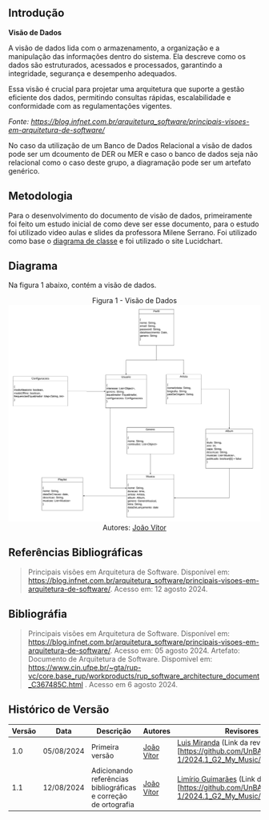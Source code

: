 ## Introdução

__Visão de Dados__

A visão de dados lida com o armazenamento, a organização e a manipulação das informações dentro do sistema. Ela descreve como os dados são estruturados, acessados e processados, garantindo a integridade, segurança e desempenho adequados.

Essa visão é crucial para projetar uma arquitetura que suporte a gestão eficiente dos dados, permitindo consultas rápidas, escalabilidade e conformidade com as regulamentações vigentes.

*Fonte: https://blog.infnet.com.br/arquitetura_software/principais-visoes-em-arquitetura-de-software/*

No caso da utilização de um Banco de Dados Relacional a visão de dados pode ser um dcoumento de DER ou MER e caso o banco de dados seja não relacional como o caso deste grupo, a diagramação pode ser um artefato genérico.

## Metodologia

Para o desenvolvimento do documento de visão de dados, primeiramente foi feito um estudo inicial de como deve ser esse documento, para o estudo foi utilizado video aulas e slides da professora Milene Serrano. Foi utilizado como base o  [diagrama de classe](https://unbarqdsw2024-1.github.io/2024.1_G2_My_Music/Modelagem/diagramaClasses/) e foi utilizado o site Lucidchart.

## Diagrama 

Na figura 1 abaixo, contém a visão de dados.

<center>

Figura 1 - Visão de Dados
![Figura 1](../Assets/visaoDados.png)
Autores: [João Vítor](https://github.com/Jvsoutomaior)

</center>

## Referências Bibliográficas
> Principais visões em Arquitetura de Software. Disponível em: <https://blog.infnet.com.br/arquitetura_software/principais-visoes-em-arquitetura-de-software/>. Acesso em: 12 agosto 2024.

## Bibliográfia

> Principais visões em Arquitetura de Software. Disponível em: <https://blog.infnet.com.br/arquitetura_software/principais-visoes-em-arquitetura-de-software/>. Acesso em: 05 agosto 2024.
> Artefato: Documento de Arquitetura de Software. Dispomivel em: https://www.cin.ufpe.br/~gta/rup-vc/core.base_rup/workproducts/rup_software_architecture_document_C367485C.html . Acesso em 6 agosto 2024.

## Histórico de Versão

| Versão | Data       | Descrição                                               | Autores                        | Revisores |
| ------ | ---------- | ------------------------------------------------------- | ------------------------------ | --------- |
| 1.0 | 05/08/2024 | Primeira versão | [João Vítor](https://github.com/Jvsoutomaior) | [Luis Miranda](https://github.com/LuisMiranda10) (Link da revisão)[https://github.com/UnBArqDsw2024-1/2024.1_G2_My_Music/pull/84] |
| 1.1 | 12/08/2024 | Adicionando referências bibliográficas e correção de ortografia | [João Vítor](https://github.com/Jvsoutomaior)| [Limírio Guimarães](https://github.com/LimirioGuimaraes) (Link da revisão)[https://github.com/UnBArqDsw2024-1/2024.1_G2_My_Music/pull/84]|
